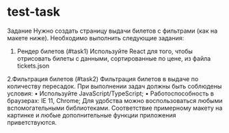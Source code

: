 # test-task

Задание
Нужно создать страницу выдачи билетов с фильтрами (как на макете
ниже).
Необходимо выполнить следующие задания:

1. Рендер билетов (#task1)
   Используйте React для того, чтобы отрисовать билеты с данными,
   сортированные по цене, из файла tickets.json

2.Фильтрация билетов (#task2)
Фильтрация билетов в выдаче по количеству пересадок.
При выполнении задач должны быть соблюдены условия:
• Используйте JavaScript/TypeScript;
• Работоспособность в браузерах: IE 11, Chrome;
Для удобства можно воспользоваться любыми вспомогательными
библиотеками. Соответствие примерному макету на картинке и
любые дополнительные функции приложения приветствуются.
